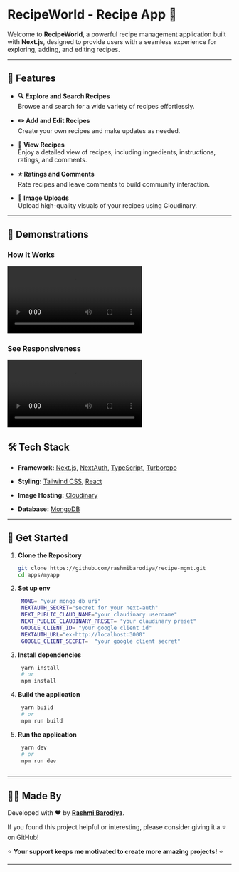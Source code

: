 # RecipeWorld - Recipe App 🍴  

Welcome to **RecipeWorld**, a powerful recipe management application built with **Next.js**, designed to provide users with a seamless experience for exploring, adding, and editing recipes.  

<!-- <div align="center">  
<img src="https://via.placeholder.com/800x400.png?text=RecipeWorld+Banner" alt="RecipeWorld Banner" width="80%"/>  
</div>   -->

---

## 🌟 Features  

- **🔍 Explore and Search Recipes**  
  Browse and search for a wide variety of recipes effortlessly.  

- **✏️ Add and Edit Recipes**  
  Create your own recipes and make updates as needed.  

- **📖 View Recipes**  
  Enjoy a detailed view of recipes, including ingredients, instructions, ratings, and comments.  

- **⭐ Ratings and Comments**  
  Rate recipes and leave comments to build community interaction.  

- **📸 Image Uploads**  
  Upload high-quality visuals of your recipes using Cloudinary.  

---

## 🎥 Demonstrations  

### How It Works  
<video src="./public/video/RecipeWorld.mp4" controls width="60%"></video>  

### See Responsiveness  
<video src="./public/video/RecipeWorldResponsive.mp4" controls width="60%"></video>

## 🛠️ Tech Stack  

- **Framework:** [Next.js](https://nextjs.org/), [NextAuth](https://next-auth.js.org/), [TypeScript](https://www.typescriptlang.org/), [Turborepo](https://turbo.build/repo)  

- **Styling:** [Tailwind CSS](https://tailwindcss.com/), [React](https://reactjs.org/)  
- **Image Hosting:** [Cloudinary](https://cloudinary.com/)  
- **Database:** [MongoDB](https://www.mongodb.com/)  

---

## 🚀 Get Started  

1. **Clone the Repository**  
   ```bash  
   git clone https://github.com/rashmibarodiya/recipe-mgmt.git
   cd apps/myapp

2. **Set up env** 
 
   ```bash  
    MONG= "your mongo db uri"
    NEXTAUTH_SECRET="secret for your next-auth"  
    NEXT_PUBLIC_CLAUD_NAME="your claudinary username"  
    NEXT_PUBLIC_CLAUDINARY_PRESET= "your claudinary preset"
    GOOGLE_CLIENT_ID= "your google client id"
    NEXTAUTH_URL="ex-http://localhost:3000"
    GOOGLE_CLIENT_SECRET=  "your google client secret"

3. **Install dependencies** 
 
   ```bash  
    yarn install  
    # or  
    npm install  
4. **Build the application** 
 
   ```bash  
    yarn build  
    # or  
    npm run build  

5. **Run the application** 
 
   ```bash  
    yarn dev  
    # or  
    npm run dev  



---

## 👩‍💻 Made By  

Developed with ❤️ by **[Rashmi Barodiya](https://github.com/rashmibarodiya)**.  

If you found this project helpful or interesting, please consider giving it a ⭐ on GitHub!  


   ⭐ **Your support keeps me motivated to create more amazing projects!** ⭐  


---
